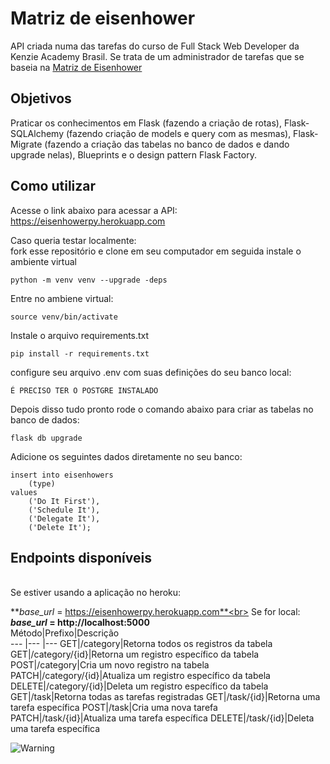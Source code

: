 # Matriz de eisenhower

API criada numa das tarefas do curso de Full Stack Web Developer da Kenzie Academy Brasil.
Se trata de um administrador de tarefas que se baseia na
[Matriz de Eisenhower](https://www.dropbox.com/pt_BR/business/resources/eisenhower-matrix)

## Objetivos

Praticar os conhecimentos em Flask (fazendo a criação de rotas), Flask-SQLAlchemy (fazendo criação de models e query com as mesmas), Flask-Migrate (fazendo a criação das tabelas no banco de dados e dando upgrade nelas), Blueprints e o design pattern Flask Factory.

## Como utilizar

Acesse o link abaixo para acessar a API:<br>
https://eisenhowerpy.herokuapp.com

Caso queria testar localmente:<br>
fork esse repositório e clone em seu computador em seguida instale o ambiente virtual

```
python -m venv venv --upgrade -deps
```

Entre no ambiene virtual:<br>

```
source venv/bin/activate
```

Instale o arquivo requirements.txt

```
pip install -r requirements.txt
```

configure seu arquivo .env com suas definições do seu banco local:<br>

`É PRECISO TER O POSTGRE INSTALADO`
<br>

Depois disso tudo pronto rode o comando abaixo para criar as tabelas no banco de dados:<br>

```
flask db upgrade
```

Adicione os seguintes dados diretamente no seu banco:<br>

```
insert into eisenhowers
    (type)
values
    ('Do It First'),
    ('Schedule It'),
    ('Delegate It'),
    ('Delete It');

```

## Endpoints disponíveis

<br>
Se estiver usando a aplicação no heroku:<br>

**_base_url_ = https://eisenhowerpy.herokuapp.com**<br>
Se for local:<br>
**_base_url_ = http://localhost:5000**<br>
Método|Prefixo|Descrição<br>
--- |--- |---
GET|/category|Retorna todos os registros da tabela
GET|/category/{id}|Retorna um registro específico da tabela
POST|/category|Cria um novo registro na tabela
PATCH|/category/{id}|Atualiza um registro específico da tabela
DELETE|/category/{id}|Deleta um registro específico da tabela
GET|/task|Retorna todas as tarefas registradas
GET|/task/{id}|Retorna uma tarefa específica
POST|/task|Cria uma nova tarefa
PATCH|/task/{id}|Atualiza uma tarefa específica
DELETE|/task/{id}|Deleta uma tarefa específica

![Warning](https://img.shields.io/badge/EC-Em%20constru%C3%A7%C3%A3o-yellowgreen)
